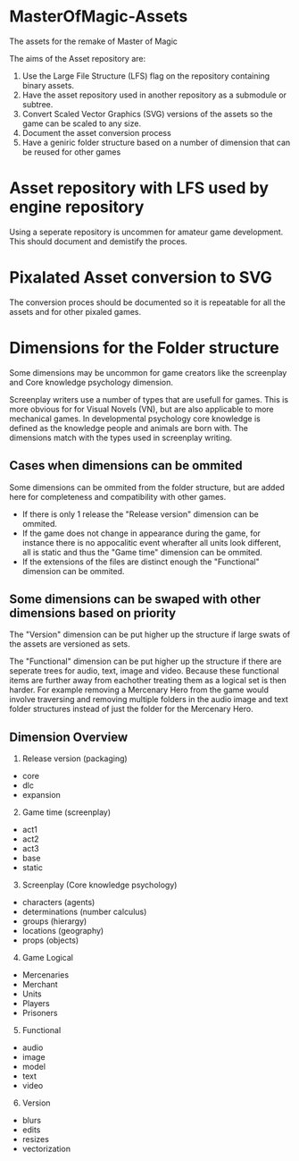 # MasterOfMagic-Assets
The assets for the remake of Master of Magic

The aims of the Asset repository are:
1. Use the Large File Structure (LFS) flag on the repository containing binary assets.
2. Have the asset repository used in another repository as a submodule or subtree.
3. Convert Scaled Vector Graphics (SVG) versions of the assets so the game can be scaled to any size.
4. Document the asset conversion process
5. Have a geniric folder structure based on a number of dimension that can be reused for other games

# Asset repository with LFS used by engine repository
Using a seperate repository is uncommen for amateur game development. This should document and demistify the proces.

# Pixalated Asset conversion to SVG
The conversion proces should be documented so it is repeatable for all the assets and for other pixaled games.

# Dimensions for the Folder structure
Some dimensions may be uncommon for game creators like the screenplay and Core knowledge psychology dimension.

Screenplay writers use a number of types that are usefull for games. This is more obvious for for Visual Novels (VN), but are also applicable to more mechanical games.
In developmental psychology core knowledge is defined as the knowledge people and animals are born with.
The dimensions match with the types used in screenplay writing.

## Cases when dimensions can be ommited
Some dimensions can be ommited from the folder structure, but are added here for completeness and compatibility with other games. 
* If there is only 1 release the "Release version" dimension can be ommited.
* If the game does not change in appearance during the game, for instance there is no appocalitic event wherafter all units look different, all is static and thus the "Game time" dimension can be ommited.
* If the extensions of the files are distinct enough the "Functional" dimension can be ommited.

## Some dimensions can be swaped with other dimensions based on priority
The "Version" dimension can be put higher up the structure if large swats of the assets are versioned as sets.

The "Functional" dimension can be put higher up the structure if there are seperate trees for audio, text, image and video. Because these functional items are further away from eachother treating them as a logical set is then harder. For example removing a Mercenary Hero from the game would involve traversing and removing multiple folders in the audio image and text folder structures instead of just the folder for the Mercenary Hero.

## Dimension Overview
1. Release version (packaging)
  * core
  * dlc
  * expansion
2. Game time (screenplay)
  * act1
  * act2
  * act3
  * base
  * static
3. Screenplay (Core knowledge psychology)
  * characters (agents)
  * determinations (number calculus)
  * groups (hierargy)
  * locations (geography)
  * props (objects)
4. Game Logical
  * Mercenaries
  * Merchant
  * Units
  * Players
  * Prisoners  
5. Functional
  * audio
  * image
  * model
  * text
  * video
6. Version
  * blurs
  * edits
  * resizes
  * vectorization
